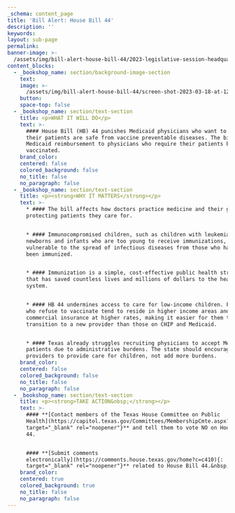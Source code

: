 ```yaml
---
_schema: content_page
title: 'Bill Alert: House Bill 44'
description: ''
keywords:
layout: sub-page
permalink:
banner-image: >-
  /assets/img/bill-alert-house-bill-44/2023-legislative-session-headquarters-2.png
content_blocks:
  - _bookshop_name: section/background-image-section
    text:
    image: >-
      /assets/img/bill-alert-house-bill-44/screen-shot-2023-03-18-at-12-23-57-pm.png
    button:
    space-top: false
  - _bookshop_name: section/text-section
    title: <p>WHAT IT WILL DO</p>
    text: >-
      #### House Bill (HB) 44 punishes Medicaid physicians who want to ensure
      their patients are safe from vaccine preventable diseases. The bill denies
      Medicaid reimbursement to physicians who require their patients be
      vaccinated.
    brand_color:
    centered: false
    colored_background: false
    no_title: false
    no_paragraph: false
  - _bookshop_name: section/text-section
    title: <p><strong>WHY IT MATTERS</strong></p>
    text: >-
      * #### The bill affects how doctors practice medicine and their goal of
      protecting patients they care for.


      * #### Immunocompromised children, such as children with leukemia and
      newborns and infants who are too young to receive immunizations, are
      vulnerable to the spread of infectious diseases from those who have not
      been immunized.


      * #### Immunization is a simple, cost-effective public health strategy
      that has saved countless lives and millions of dollars to the health care
      system.


      * #### HB 44 undermines access to care for low-income children. Families
      who refuse to vaccinate tend to reside in higher income areas and use
      commercial insurance at higher rates, making it easier for them to
      transition to a new provider than those on CHIP and Medicaid.


      * #### Texas already struggles recruiting physicians to accept Medicaid
      patients due to administrative burdens. The state should encourage more
      providers to provide care for children, not add more burdens.
    brand_color:
    centered: false
    colored_background: false
    no_title: false
    no_paragraph: false
  - _bookshop_name: section/text-section
    title: <p><strong>TAKE ACTION&nbsp;</strong></p>
    text: >-
      #### **[Contact members of the Texas House Committee on Public
      Health](https://capitol.texas.gov/Committees/MembershipCmte.aspx?LegSess=88R&amp;CmteCode=C410){:
      target="_blank" rel="noopener"}** and tell them to vote NO on House Bill
      44.


      #### **[Submit comments
      electronically](https://comments.house.texas.gov/home?c=c410){:
      target="_blank" rel="noopener"}** related to House Bill 44.&nbsp;
    brand_color:
    centered: true
    colored_background: true
    no_title: false
    no_paragraph: false
---
```

